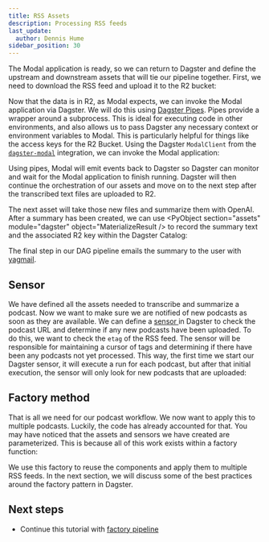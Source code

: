 ```yaml
---
title: RSS Assets
description: Processing RSS feeds
last_update:
  author: Dennis Hume
sidebar_position: 30
---
```


The Modal application  is ready, so we can return to Dagster and define the upstream and downstream assets that will tie our pipeline together. First, we need to download the RSS feed and upload it to the R2 bucket:

<CodeExample path="project_dagster_modal_pipes/project_dagster_modal_pipes/pipeline_factory.py" language="python" lineStart="36" lineEnd="61"/>

Now that the data is in R2, as Modal expects, we can invoke the Modal application via Dagster. We will do this using [Dagster Pipes](/guides/build/external-pipelines/). Pipes provide a wrapper around a subprocess. This is ideal for executing code in other environments, and also allows us to pass Dagster any necessary context or environment variables to Modal. This is particularly helpful for things like the access keys for the R2 Bucket.  Using the Dagster `ModalClient` from the [`dagster-modal`](/integrations/libraries/modal) integration, we can invoke the Modal application:

<CodeExample path="project_dagster_modal_pipes/project_dagster_modal_pipes/pipeline_factory.py" language="python" lineStart="62" lineEnd="92"/>

Using pipes, Modal will emit events back to Dagster so Dagster can monitor and wait for the Modal application to finish running. Dagster will then continue the orchestration of our assets and move on to the next step after the transcribed text files are uploaded to R2.

The next asset will take those new files and summarize them with OpenAI. After a summary has been created, we can use <PyObject section="assets" module="dagster" object="MaterializeResult /> to record the summary text and the associated R2 key within the Dagster Catalog:

<CodeExample path="project_dagster_modal_pipes/project_dagster_modal_pipes/pipeline_factory.py" language="python" lineStart="93" lineEnd="120"/>

The final step in our DAG pipeline emails the summary to the user with [yagmail](https://github.com/kootenpv/yagmail).

## Sensor

We have defined all the assets needed to transcribe and summarize a podcast. Now we want to make sure we are notified of new podcasts as soon as they are available. We can define a [sensor ](/guides/automate/sensors/) in Dagster to check the podcast URL and determine if any new podcasts have been uploaded. To do this, we want to check the `etag` of the RSS feed. The sensor will be responsible for maintaining a cursor of tags and determining if there have been any podcasts not yet processed. This way, the first time we start our Dagster sensor, it will execute a run for each podcast, but after that initial execution, the sensor will only look for new podcasts that are uploaded:

<CodeExample path="project_dagster_modal_pipes/project_dagster_modal_pipes/pipeline_factory.py" language="python" lineStart="167" lineEnd="208"/>

## Factory method

That is all we need for our podcast workflow. We now want to apply this to multiple podcasts. Luckily, the code has already accounted for that. You may have noticed that the assets and sensors we have created are parameterized. This is because all of this work exists within a factory function:

<CodeExample path="project_dagster_modal_pipes/project_dagster_modal_pipes/pipeline_factory.py" language="python" lineStart="30" lineEnd="31"/>

We use this factory to reuse the components and apply them to multiple RSS feeds. In the next section, we will discuss some of the best practices around the factory pattern in Dagster.

## Next steps

- Continue this tutorial with [factory pipeline](factory-pipeline)